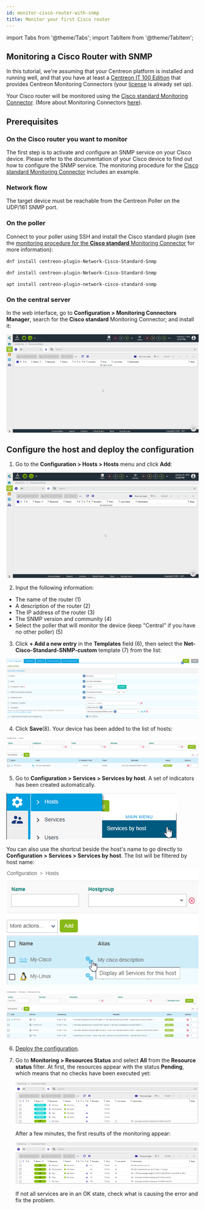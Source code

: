 ```yaml
---
id: monitor-cisco-router-with-snmp
title: Monitor your first Cisco router
---
```


import Tabs from '@theme/Tabs';
import TabItem from '@theme/TabItem';

## Monitoring a Cisco Router with SNMP


In this tutorial, we're assuming that your Centreon platform is installed and running well, and that you have at least a [Centreon IT 100 Edition](it100.md) that provides Centreon Monitoring Connectors (your [license](../administration/licenses.md) is already set up).

Your Cisco router will be monitored using the [Cisco standard Monitoring Connector](/pp/integrations/plugin-packs/procedures/network-cisco-standard-snmp). (More about Monitoring Connectors [here](../monitoring/pluginpacks.md)). 


## Prerequisites

### On the Cisco router you want to monitor


The first step is to activate and configure an SNMP service on your Cisco device.
Please refer to the documentation of your Cisco device to find out how to configure the SNMP service. The monitoring procedure for the [Cisco standard Monitoring Connector](/pp/integrations/plugin-packs/procedures/network-cisco-standard-snmp) includes an example.


### Network flow

The target device must be reachable from the Centreon Poller on the UDP/161 SNMP port.

### On the poller

Connect to your poller using SSH and install the Cisco standard plugin (see the [monitoring procedure for the **Cisco standard** Monitoring Connector](/pp/integrations/plugin-packs/procedures/network-cisco-standard-snmp) for more information):

<Tabs groupId="sync">
<TabItem value="Alma / RHEL / Oracle Linux 8" label="Alma / RHEL / Oracle Linux 8">

``` shell
dnf install centreon-plugin-Network-Cisco-Standard-Snmp
```

</TabItem>
<TabItem value="Alma / RHEL / Oracle Linux 9" label="Alma / RHEL / Oracle Linux 9">

``` shell
dnf install centreon-plugin-Network-Cisco-Standard-Snmp
```

</TabItem>
<TabItem value="Debian 11" label="Debian 11">

```shell
apt install centreon-plugin-network-cisco-standard-snmp
```

</TabItem>

</Tabs>

### On the central server

In the web interface, go to **Configuration > Monitoring Connectors Manager**, search for the **Cisco standard** Monitoring Connector; and install it:

![image](../assets/getting-started/quick_start_cisco_0.gif)

## Configure the host and deploy the configuration

1. Go to the **Configuration > Hosts > Hosts** menu and click **Add**:

  ![image](../assets/getting-started/quick_start_cisco_1.gif)

2. Input the following information:

  * The name of the router (1)
  * A description of the router (2)
  * The IP address of the router (3)
  * The SNMP version and community (4)
  * Select the poller that will monitor the device (keep "Central" if you have no other poller) (5)

3. Click **+ Add a new entry** in the **Templates** field (6), then select the **Net-Cisco-Standard-SNMP-custom** template (7) from the list:

  ![image](../assets/getting-started/quick_start_cisco_2.png)

4. Click **Save**(8). Your device has been added to the list of hosts:

  ![image](../assets/getting-started/quick_start_cisco_3.png)

5. Go to **Configuration > Services > Services by host**. A set of indicators has been created automatically.

  ![image](../assets/getting-started/quick_start_cisco_4a.png)

  You can also use the shortcut beside the host's name to go directly to **Configuration > Services > Services by host**. The list will be filtered by host name:

  ![image](../assets/getting-started/quick_start_cisco_4b.png)

  ![image](../assets/getting-started/quick_start_cisco_5.png)

6. [Deploy the configuration](../monitoring/monitoring-servers/deploying-a-configuration.md).

7. Go to **Monitoring > Resources Status** and select **All** from the **Resource status** filter. At first, the resources appear with the status **Pending**, which means that no checks have been executed yet:

   ![image](../assets/getting-started/quick_start_cisco_6.png)

   After a few minutes, the first results of the monitoring appear:

   ![image](../assets/getting-started/quick_start_cisco_7.png)

   If not all services are in an OK state, check what is causing the error and fix the problem.
